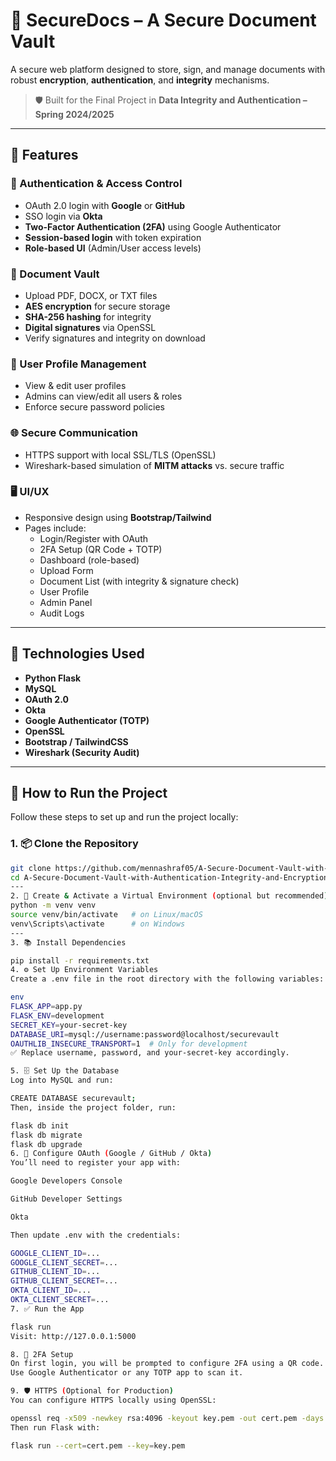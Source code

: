 # 🔐 SecureDocs – A Secure Document Vault

A secure web platform designed to store, sign, and manage documents with robust **encryption**, **authentication**, and **integrity** mechanisms.

> 🛡️ Built for the Final Project in **Data Integrity and Authentication – Spring 2024/2025**

---

## 🌟 Features

### 🔐 Authentication & Access Control
- OAuth 2.0 login with **Google** or **GitHub**
- SSO login via **Okta**
- **Two-Factor Authentication (2FA)** using Google Authenticator
- **Session-based login** with token expiration
- **Role-based UI** (Admin/User access levels)

### 📂 Document Vault
- Upload PDF, DOCX, or TXT files
- **AES encryption** for secure storage
- **SHA-256 hashing** for integrity
- **Digital signatures** via OpenSSL
- Verify signatures and integrity on download

### 👤 User Profile Management
- View & edit user profiles
- Admins can view/edit all users & roles
- Enforce secure password policies

### 🌐 Secure Communication
- HTTPS support with local SSL/TLS (OpenSSL)
- Wireshark-based simulation of **MITM attacks** vs. secure traffic

### 🖥️ UI/UX
- Responsive design using **Bootstrap/Tailwind**
- Pages include:
  - Login/Register with OAuth
  - 2FA Setup (QR Code + TOTP)
  - Dashboard (role-based)
  - Upload Form
  - Document List (with integrity & signature check)
  - User Profile
  - Admin Panel
  - Audit Logs

---

## 🧠 Technologies Used
- **Python Flask**
- **MySQL**
- **OAuth 2.0**
- **Okta**
- **Google Authenticator (TOTP)**
- **OpenSSL**
- **Bootstrap / TailwindCSS**
- **Wireshark (Security Audit)**

---
## 🚀 How to Run the Project

Follow these steps to set up and run the project locally:

### 1. 📦 Clone the Repository
```bash
git clone https://github.com/mennashraf05/A-Secure-Document-Vault-with-Authentication-Integrity-and-Encryption-.git
cd A-Secure-Document-Vault-with-Authentication-Integrity-and-Encryption-
---
2. 🐍 Create & Activate a Virtual Environment (optional but recommended)
python -m venv venv
source venv/bin/activate   # on Linux/macOS
venv\Scripts\activate      # on Windows
---
3. 📚 Install Dependencies

pip install -r requirements.txt
4. ⚙️ Set Up Environment Variables
Create a .env file in the root directory with the following variables:

env
FLASK_APP=app.py
FLASK_ENV=development
SECRET_KEY=your-secret-key
DATABASE_URI=mysql://username:password@localhost/securevault
OAUTHLIB_INSECURE_TRANSPORT=1  # Only for development
✅ Replace username, password, and your-secret-key accordingly.

5. 🗄️ Set Up the Database
Log into MySQL and run:

CREATE DATABASE securevault;
Then, inside the project folder, run:

flask db init
flask db migrate
flask db upgrade
6. 🔑 Configure OAuth (Google / GitHub / Okta)
You’ll need to register your app with:

Google Developers Console

GitHub Developer Settings

Okta

Then update .env with the credentials:

GOOGLE_CLIENT_ID=...
GOOGLE_CLIENT_SECRET=...
GITHUB_CLIENT_ID=...
GITHUB_CLIENT_SECRET=...
OKTA_CLIENT_ID=...
OKTA_CLIENT_SECRET=...
7. ✅ Run the App

flask run
Visit: http://127.0.0.1:5000

8. 🔐 2FA Setup
On first login, you will be prompted to configure 2FA using a QR code.
Use Google Authenticator or any TOTP app to scan it.

9. 🛡️ HTTPS (Optional for Production)
You can configure HTTPS locally using OpenSSL:

openssl req -x509 -newkey rsa:4096 -keyout key.pem -out cert.pem -days 365
Then run Flask with:

flask run --cert=cert.pem --key=key.pem
